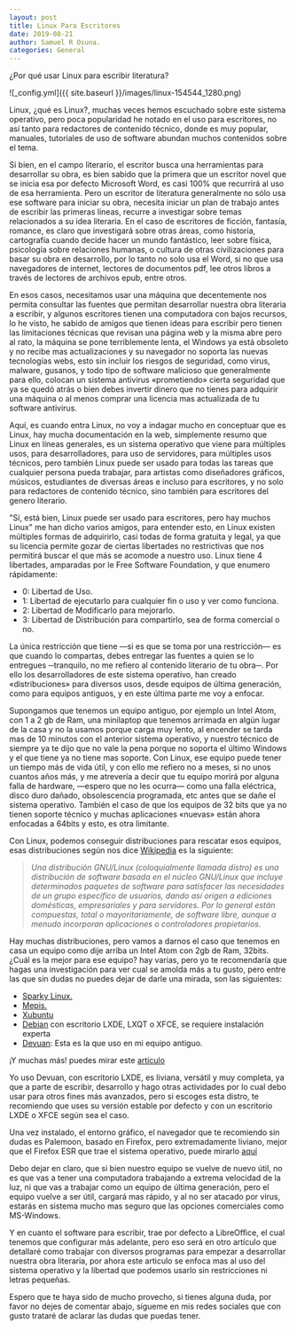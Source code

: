 ```yaml
---
layout: post
title: Linux Para Escritores
date: 2019-08-21
author: Samuel R Osuna.
categories: General
---
```


¿Por qué usar Linux para escribir literatura?

![_config.yml]({{ site.baseurl }}/images/linux-154544_1280.png)

Linux, ¿qué es Linux?, muchas veces hemos escuchado sobre este sistema
operativo, pero poca popularidad he notado en el uso para escritores, no así tanto para redactores de contenido técnico, donde es muy popular, manuales, tutoriales de uso de software abundan muchos contenidos sobre el tema.

Si bien, en el campo literario, el escritor busca una herramientas para desarrollar su obra, es bien sabido que la primera que un escritor novel que se inicia esa por defecto Microsoft Word, es casi 100% que recurrirá al uso de esa herramienta. Pero un escritor de literatura generalmente no sólo usa ese software para iniciar su obra, necesita iniciar un plan de trabajo antes de escribir las primeras lineas, recurre a investigar sobre temas relacionados a su idea literaria. En el caso de escritores de ficción, fantasía, romance, es claro que investigará sobre otras áreas, como historia, cartografía cuando decide hacer un mundo fantástico, leer sobre física, psicología sobre relaciones humanas, o cultura de otras civilizaciones para basar su obra en desarrollo, por lo tanto no solo usa el Word, si no que usa navegadores de internet, lectores de documentos pdf, lee otros libros a través de lectores de archivos epub, entre otros.

En esos casos, necesitamos usar una máquina que decentemente nos permita consultar las fuentes que permitan desarrollar nuestra obra literaria a escribir, y algunos escritores tienen una computadora con bajos recursos, lo he visto, he sabido de amigos que tienen ideas para escribir pero tienen las limitaciones técnicas que revisan una página web y la misma abre pero al rato, la máquina se pone terriblemente lenta, el Windows ya está obsoleto y no recibe mas actualizaciones y su navegador no soporta las nuevas tecnologías webs, esto sin incluir los riesgos de seguridad, como virus, malware, gusanos, y todo tipo de software malicioso que generalmente para ello, colocan un sistema antivirus «prometiendo» cierta seguridad que ya se quedó atrás o bien debes invertir dinero que no tienes para adquirir una máquina o al menos comprar una licencia mas actualizada de tu software antivirus.

Aquí, es cuando entra Linux, no voy a indagar mucho en conceptuar que es Linux, hay mucha documentación en la web, simplemente resumo que Linux en líneas generales, es un sistema operativo que viene para múltiples usos, para desarrolladores, para uso de servidores, para múltiples usos técnicos, pero también Linux puede ser usado para todas las tareas que cualquier persona pueda trabajar, para artistas como diseñadores gráficos, músicos, estudiantes de diversas áreas e incluso para escritores, y no solo para redactores de contenido técnico, sino también para escritores del genero literario.
	
"Sí, está bien, Linux puede ser usado para escritores, pero hay muchos Linux" me han dicho varios amigos, para entender esto, en Linux existen múltiples formas de adquirirlo, casi todas de forma gratuita y legal, ya que su licencia permite gozar de ciertas libertades no restrictivas que nos permitirá buscar el que más se acomode a nuestro uso. Linux tiene 4 libertades, amparadas por le Free Software Foundation, y que enumero rápidamente: 
* 0: Libertad de Uso.
* 1: Libertad de ejecutarlo para cualquier fin o uso y ver como funciona.
* 2: Libertad de Modificarlo para mejorarlo.
* 3: Libertad de Distribución para compartirlo, sea de forma comercial o no.

La única restricción que tiene —si es que se toma por una restricción— es que cuando lo compartas, debes entregar las fuentes a quien se lo entregues ─tranquilo, no me refiero al contenido literario de tu obra─. Por ello los desarrolladores de este sistema operativo, han creado «distribuciones» para diversos usos, desde equipos de última generación, como para equipos antiguos, y en este última parte me voy a enfocar.

Supongamos que tenemos un equipo antiguo, por ejemplo un Intel Atom, con 1 a 2 gb de Ram, una minilaptop que tenemos arrimada en algún lugar de la casa y no la usamos porque carga muy lento, al encender se tarda mas de 10 minutos con el anterior sistema operativo, y nuestro técnico de siempre ya te dijo que no vale la pena porque no soporta el último Windows y el que tiene ya no tiene mas soporte. Con Linux, ese equipo puede tener un tiempo más de vida útil, y con ello me refiero no a meses, si no unos cuantos años más, y me atrevería a decir que tu equipo morirá por alguna falla de hardware, —espero que no les ocurra— como una falla eléctrica, disco duro dañado, obsolescencia programada, etc antes que se dañe el sistema operativo. También el caso de que los equipos de 32 bits que ya no tienen soporte técnico y muchas aplicaciones «nuevas» están ahora enfocadas a 64bits y esto, es otra limitante.

Con Linux, podemos conseguir distribuciones para rescatar esos equipos, esas distribuciones según nos dice [Wikipedia](https://es.wikipedia.org/wiki/Distribuci%C3%B3n_Linux) es la siguiente: 

> *Una distribución GNU/Linux (coloquialmente llamada distro) es una distribución de software basada en el núcleo GNU/Linux que incluye determinados paquetes de software para satisfacer las necesidades de un grupo específico de usuarios, dando así origen a ediciones domésticas, empresariales y para servidores. Por lo general están compuestas, total o mayoritariamente, de software libre, aunque a menudo incorporan aplicaciones o controladores propietarios.*
	
Hay muchas distribuciones, pero vamos a darnos el caso que tenemos en casa un equipo como dije arriba un Intel Atom con 2gb de Ram, 32bits. ¿Cuál es la mejor para ese equipo? hay varias, pero yo te recomendaría que hagas una investigación para ver cual se amolda más a tu gusto, pero entre las que sin dudas no puedes dejar de darle una mirada, son las siguientes:
* [Sparky Linux.](https://sparkylinux.org)
* [Mepis.](http://www.mepis.org/)
* [Xubuntu](https://xubuntu.org/)
* [Debian](https://debian.org) con escritorio LXDE, LXQT o XFCE, se requiere instalación experta
* [Devuan](http://devuan.org): Esta es la que uso en mi equipo antiguo.

¡Y muchas más! puedes mirar este [artículo](https://maslinux.es/listado-de-diez-distros-livianas-para-equipos-antiguos/)
		
Yo uso Devuan, con escritorio LXDE, es liviana, versátil y muy completa, ya que a parte de escribir, desarrollo y hago otras actividades por lo cual debo usar para otros fines más avanzados, pero si escoges esta distro, te recomiendo que uses su versión estable por defecto y con un escritorio LXDE o XFCE según sea el caso.
	
Una vez instalado, el entorno gráfico, el navegador que te recomiendo sin dudas es Palemoon, basado en Firefox, pero extremadamente liviano, mejor que el Firefox ESR que trae el sistema operativo, puede mirarlo [aquí](http://www.palemoon.org/)
	
Debo dejar en claro, que si bien nuestro equipo se vuelve de nuevo útil, no es que vas a tener una computadora trabajando a extrema velocidad de la luz, ni que vas a trabajar como un equipo de última generación, pero el equipo vuelve a ser útil, cargará mas rápido, y al no ser atacado por virus, estarás en sistema mucho mas seguro que las opciones comerciales como MS-Windows.
	
Y en cuanto el software para escribir, trae por defecto a LibreOffice, el cual tenemos que configurar más adelante, pero eso será en otro artículo que detallaré como trabajar con diversos programas para empezar a desarrollar nuestra obra literaria, por ahora este articulo se enfoca mas al uso del sistema operativo y la libertad que podemos usarlo sin restricciones ni letras pequeñas.
	
Espero que te haya sido de mucho provecho, si tienes alguna duda, por favor no dejes de comentar abajo, sígueme en mis redes sociales que con gusto trataré de aclarar las dudas que puedas tener.

